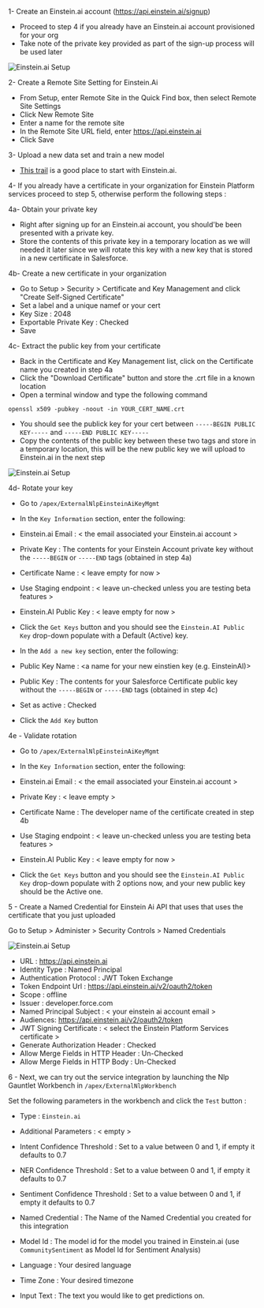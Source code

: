 1- Create an Einstein.ai account (https://api.einstein.ai/signup) 

- Proceed to step 4 if you already have an Einstein.ai account provisioned for your org
- Take note of the private key provided as part of the sign-up process will be used later

![Einstein.ai Setup](/docs/guides/images/einsteinAi/eai1.png?raw=true)

2- Create a Remote Site Setting for Einstein.Ai 

- From Setup, enter Remote Site in the Quick Find box, then select Remote Site Settings
- Click New Remote Site
- Enter a name for the remote site
- In the Remote Site URL field, enter https://api.einstein.ai
- Click Save

3- Upload a new data set and train a new model

- [This trail](https://trailhead.salesforce.com/en/content/learn/modules/einstein_intent_basics/einstein_intent_basics_prep) is a good place to start with Einstein.ai.

4- If you already have a certificate in your organization for Einstein Platform services proceed to step 5, otherwise perform the following steps :

4a- Obtain your private key 

- Right after signing up for an Einstein.ai account, you should'be been presented with a private key.
- Store the contents of this private key in a temporary location as we will needed it later since we will rotate this key with a new key that is stored in a new certificate in Salesforce.

4b- Create a new certificate in your organization

- Go to Setup > Security > Certificate and Key Management and click "Create Self-Signed Certificate"
- Set a label and a unique namef or your cert
- Key Size : 2048
- Exportable Private Key : Checked
- Save

4c- Extract the public key from your certificate

- Back in the Certificate and Key Management list, click on the Certificate name you created in step 4a
- Click the "Download Certificate" button and store the .crt file in a known location
- Open a terminal window and type the following command

`openssl x509 -pubkey -noout -in YOUR_CERT_NAME.crt`

- You should see the publick key for your cert between `-----BEGIN PUBLIC KEY-----` and `-----END PUBLIC KEY-----`
- Copy the contents of the public key between these two tags and store in a temporary location, this will be the new public key we will upload to Einstein.ai in the next step

![Einstein.ai Setup](/docs/guides/images/einsteinAi/eai2.png?raw=true)

4d- Rotate your key

- Go to `/apex/ExternalNlpEinsteinAiKeyMgmt`
- In the `Key Information` section, enter the following:

- Einstein.ai Email : < the email associated your Einstein.ai account >
- Private Key : The contents for your Einstein Account private key without the `-----BEGIN` or `-----END` tags (obtained in step 4a)
- Certificate Name : < leave empty for now >
- Use Staging endpoint : < leave un-checked unless you are testing beta features >
- Einstein.AI Public Key : < leave empty for now >

- Click the `Get Keys` button and you should see the `Einstein.AI Public Key` drop-down populate with a Default (Active) key.

- In the `Add a new key` section, enter the following:

- Public Key Name : <a name for your new einstien key (e.g. EinsteinAI)>
- Public Key : The contents for your Salesforce Certificate public key without the `-----BEGIN` or `-----END` tags (obtained in step 4c)
- Set as active : Checked

- Click the `Add Key` button

4e - Validate rotation

- Go to `/apex/ExternalNlpEinsteinAiKeyMgmt`

- In the `Key Information` section, enter the following:
- Einstein.ai Email : < the email associated your Einstein.ai account >
- Private Key : < leave empty >
- Certificate Name : The developer name of the certificate created in step 4b
- Use Staging endpoint : < leave un-checked unless you are testing beta features >
- Einstein.AI Public Key : < leave empty for now >

- Click the `Get Keys` button and you should see the `Einstein.AI Public Key` drop-down populate with 2 options now, and your new public key should be the Active one.


5 - Create a Named Credential for Einstein Ai API that uses that uses the certificate that you just uploaded

Go to Setup > Administer > Security Controls > Named Credentials

![Einstein.ai Setup](/docs/guides/images/einsteinAi/einstein1.png?raw=true)

- URL : https://api.einstein.ai
- Identity Type : Named Principal
- Authentication Protocol : JWT Token Exchange
- Token Endpoint Url : https://api.einstein.ai/v2/oauth2/token
- Scope : offline
- Issuer : developer.force.com
- Named Principal Subject : < your einstein ai account email >
- Audiences: https://api.einstein.ai/v2/oauth2/token
- JWT Signing Certificate : < select the Einstein Platform Services certificate >
- Generate Authorization Header : Checked
- Allow Merge Fields in HTTP Header : Un-Checked
- Allow Merge Fields in HTTP Body : Un-Checked


6 - Next, we can try out the service integration by launching the Nlp Gauntlet Workbench in `/apex/ExternalNlpWorkbench`

Set the following parameters in the workbench and click the `Test` button :

- Type :  `Einstein.ai`
- Additional Parameters : < empty >
- Intent Confidence Threshold : Set to a value between 0 and 1, if empty it defaults to 0.7
- NER Confidence Threshold : Set to a value between 0 and 1, if empty it defaults to 0.7
- Sentiment Confidence Threshold : Set to a value between 0 and 1, if empty it defaults to 0.7

- Named Credential : The Name of the Named Credential you created for this integration
- Model Id : The model id for the model you trained in Einstein.ai (use `CommunitySentiment` as Model Id for Sentiment Analysis)


- Language : Your desired language
- Time Zone : Your desired timezone
- Input Text : The text you would like to get predictions on. 